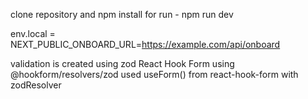 clone repository and npm install
for run - npm run dev

env.local = NEXT_PUBLIC_ONBOARD_URL=https://example.com/api/onboard

validation is created using zod
React Hook Form using @hookform/resolvers/zod
used useForm() from react-hook-form with zodResolver
